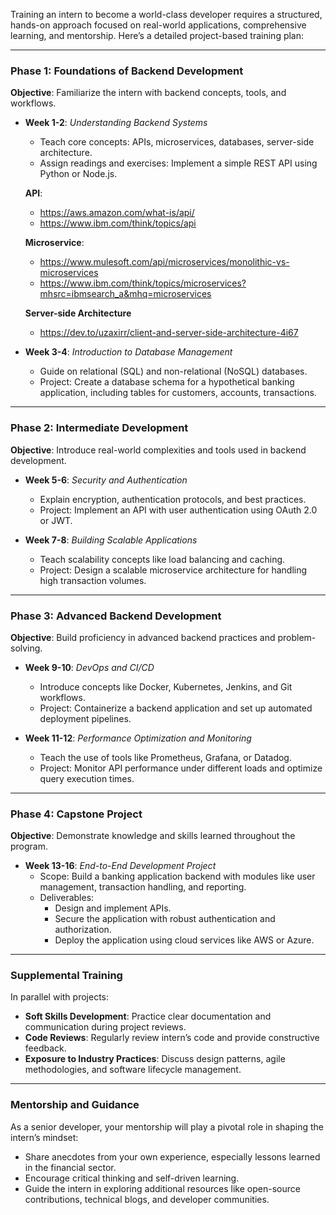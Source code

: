 Training an intern to become a world-class developer requires a structured, hands-on approach focused on real-world applications, comprehensive learning, and mentorship. Here’s a detailed project-based training plan:

---

### **Phase 1: Foundations of Backend Development**

**Objective**: Familiarize the intern with backend concepts, tools, and workflows.

- **Week 1-2**: _Understanding Backend Systems_

  - Teach core concepts: APIs, microservices, databases, server-side architecture.
  - Assign readings and exercises: Implement a simple REST API using Python or Node.js.

  **API**:

  - https://aws.amazon.com/what-is/api/
  - https://www.ibm.com/think/topics/api

  **Microservice**:

  - https://www.mulesoft.com/api/microservices/monolithic-vs-microservices
  - https://www.ibm.com/think/topics/microservices?mhsrc=ibmsearch_a&mhq=microservices

  **Server-side Architecture**

  - https://dev.to/uzaxirr/client-and-server-side-architecture-4i67

- **Week 3-4**: _Introduction to Database Management_
  - Guide on relational (SQL) and non-relational (NoSQL) databases.
  - Project: Create a database schema for a hypothetical banking application, including tables for customers, accounts, transactions.

---

### **Phase 2: Intermediate Development**

**Objective**: Introduce real-world complexities and tools used in backend development.

- **Week 5-6**: _Security and Authentication_

  - Explain encryption, authentication protocols, and best practices.
  - Project: Implement an API with user authentication using OAuth 2.0 or JWT.

- **Week 7-8**: _Building Scalable Applications_
  - Teach scalability concepts like load balancing and caching.
  - Project: Design a scalable microservice architecture for handling high transaction volumes.

---

### **Phase 3: Advanced Backend Development**

**Objective**: Build proficiency in advanced backend practices and problem-solving.

- **Week 9-10**: _DevOps and CI/CD_

  - Introduce concepts like Docker, Kubernetes, Jenkins, and Git workflows.
  - Project: Containerize a backend application and set up automated deployment pipelines.

- **Week 11-12**: _Performance Optimization and Monitoring_
  - Teach the use of tools like Prometheus, Grafana, or Datadog.
  - Project: Monitor API performance under different loads and optimize query execution times.

---

### **Phase 4: Capstone Project**

**Objective**: Demonstrate knowledge and skills learned throughout the program.

- **Week 13-16**: _End-to-End Development Project_
  - Scope: Build a banking application backend with modules like user management, transaction handling, and reporting.
  - Deliverables:
    - Design and implement APIs.
    - Secure the application with robust authentication and authorization.
    - Deploy the application using cloud services like AWS or Azure.

---

### **Supplemental Training**

In parallel with projects:

- **Soft Skills Development**: Practice clear documentation and communication during project reviews.
- **Code Reviews**: Regularly review intern’s code and provide constructive feedback.
- **Exposure to Industry Practices**: Discuss design patterns, agile methodologies, and software lifecycle management.

---

### **Mentorship and Guidance**

As a senior developer, your mentorship will play a pivotal role in shaping the intern’s mindset:

- Share anecdotes from your own experience, especially lessons learned in the financial sector.
- Encourage critical thinking and self-driven learning.
- Guide the intern in exploring additional resources like open-source contributions, technical blogs, and developer communities.
